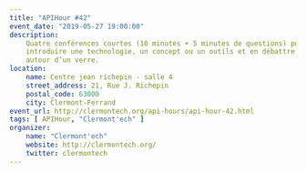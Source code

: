 ```yaml
---
title: "APIHour #42"
event_date: "2019-05-27 19:00:00"
description:
    Quatre conférences courtes (10 minutes + 5 minutes de questions) pour
    introduire une technologie, un concept ou un outils et en débattre ensuite
    autour d’un verre.
location:
    name: Centre jean richepin - salle 4
    street_address: 21, Rue J. Richepin
    postal_code: 63000
    city: Clermont-Ferrand
event_url: http://clermontech.org/api-hours/api-hour-42.html
tags: [ APIHour, "Clermont'ech" ]
organizer:
    name: "Clermont'ech"
    website: http://clermontech.org/
    twitter: clermontech
---
```

